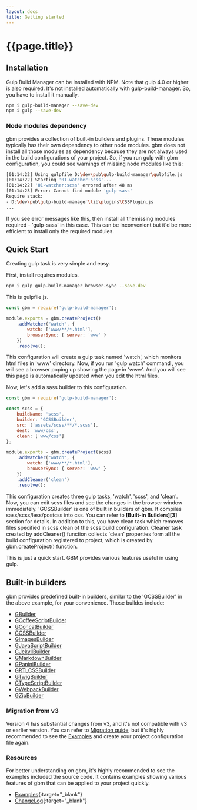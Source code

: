 ```yaml
---
layout: docs
title: Getting started
---
```


# {{page.title}}


## Installation
Gulp Build Manager can be installed with NPM.
Note that gulp 4.0 or higher is also required. It's not installed automatically with gulp-build-manager. So, you have to install it manually.

```bash
npm i gulp-build-manager --save-dev
npm i gulp --save-dev
```

### Node modules dependency
gbm provides a collection of built-in builders and plugins. These modules typically has their own dependency to other node modules. gbm does not install all those modules as dependency because they are not always used in the build configurations of your project. So, if you run gulp with gbm configuration, you could see warnings of missing node modules like this:

```sh
[01:14:22] Using gulpfile D:\dev\pub\gulp-build-manager\gulpfile.js
[01:14:22] Starting '01-watcher:scss'...
[01:14:22] '01-watcher:scss' errored after 48 ms
[01:14:23] Error: Cannot find module 'gulp-sass'
Require stack:
- D:\dev\pub\gulp-build-manager\lib\plugins\CSSPlugin.js
...
```
If you see error messages like this, then install all themissing modules required - 'gulp-sass' in this case.
This can be inconvenient but it'd be more efficient to install only the required modules.


## Quick Start
Creating gulp task is very simple and easy.

First, install requires modules.
```sh
npm i gulp gulp-build-manager browser-sync --save-dev
```

This is gulpfile.js.
```js
const gbm = require('gulp-build-manager');

module.exports = gbm.createProject()
    .addWatcher("watch", {
        watch: ['www/**/*.html'],
        browserSync: { server: 'www' }
    })
    .resolve();
```
This configuration will create a gulp task named 'watch', which monitors html files in 'www' directory. Now, if you run 'gulp watch' command , you will see a browser poping up showing the page in 'www'. And you will see this page is automatically updated when you edit the html files.

Now, let's add a sass builder to this configuration.

```javascript
const gbm = require('gulp-build-manager');

const scss = {
    buildName: 'scss',
    builder: 'GCSSBuilder',
    src: ['assets/scss/**/*.scss'],
    dest: 'www/css',
    clean: ['www/css']
};

module.exports = gbm.createProject(scss)
    .addWatcher("watch", {
        watch: ['www/**/*.html'],
        browserSync: { server: 'www' }
    })
    .addCleaner('clean')
    .resolve();
```

This configuration creates three gulp tasks, 'watch', 'scss', and 'clean'. Now, you can edit scss files and see the changes in the browser window immediately. 'GCSSBuilder' is one of built in builders of gbm. It compiles sass/scss/less/postcss into css. You can refer to **[Built-in Builders][3]** section for details.
In addition to this, you have clean task which removes files specified in scss.clean of the scss build configuration. Cleaner task created by addCleaner() function collects 'clean' properties form all the build configuration registered to project, which is created by gbm.createProject() function.

This is just a quick start. GBM provides various features useful in using gulp.


## Built-in builders
gbm provides predefined built-in builders, similar to the 'GCSSBuilder' in the above example, for your convenience. Those buildes include:
- [GBuilder](/{{site.contentsurl}}/builtin-builders/GBuilder)
- [GCoffeeScriptBuilder](/{{site.contentsurl}}/builtin-builders/GCoffeeScriptBuilder)
- [GConcatBuilder](/{{site.contentsurl}}/builtin-builders/GConcatBuilder)
- [GCSSBuilder](/{{site.contentsurl}}/builtin-builders/GCSSBuilder)
- [GImagesBuilder](/{{site.contentsurl}}/builtin-builders/GImagesBuilder)
- [GJavaScriptBuilder](/{{site.contentsurl}}/builtin-builders/GJavaScriptBuilder)
- [GJekyllBuilder](/{{site.contentsurl}}/builtin-builders/GJekyllBuilder)
- [GMarkdownBuilder](/{{site.contentsurl}}/builtin-builders/GMarkdownBuilder)
- [GPaniniBuilder](/{{site.contentsurl}}/builtin-builders/GPaniniBuilder)
- [GRTLCSSBuilder](/{{site.contentsurl}}/builtin-builders/GRTLCSSBuilder)
- [GTwigBuilder](/{{site.contentsurl}}/builtin-builders/GTwigBuilder)
- [GTypeScriptBuilder](/{{site.contentsurl}}/builtin-builders/GTypeScriptBuilder)
- [GWebpackBuilder](/{{site.contentsurl}}/builtin-builders/GWebpackBuilder)
- [GZipBuilder](/{{site.contentsurl}}/builtin-builders/GZipBuilder)


### Migration from v3
Version 4 has substantial changes from v3, and it's not compatible with v3 or earlier version.
You can refer to [Migration guide][2], but it's highly recommended to see the [Examples][0] and create your project configuration file again.


### Resources
For better understanding on gbm, it's highly recommended to see the examples included the source code. It contains examples showing various features of gbm that can be applied to your project quickly.

- [Examples][0]{:target="_blank"}
- [ChangeLog][1]{:target="_blank"}



[0]: {{site.repo}}/examples
[1]: {{site.repo}}/CHANGELOG.md
[2]: {{site.contentsurl}}/09-migration-from-v3
